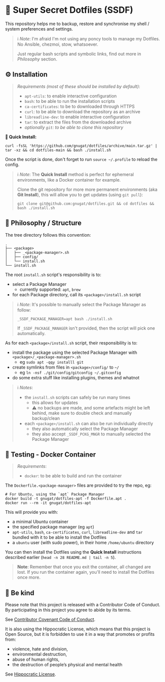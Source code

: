 # 🔵 Super Secret Dotfiles (SSDF)

This repository helps me to backup, restore and synchronise
my shell / system preferences and settings.

> ℹ️  _Note_: I'm afraid I'm not using any poncy tools to manage my Dotfiles.
> No Ansible, chezmoi, stow, whatsoever.
>
> Just regular bash scripts and symbolic links,
> find out more in _Philosophy_ section. 

## ⚙️  Installation

> _Requirements (most of these should be installed by default)_:
>
> * `apt-utils`: to enable interactive configuration
> * `bash`: to be able to run the installation scripts
> * `ca-certificates`: to be to downloaded through HTTPS
> * `curl`: to be able to download the repository as an archive
> * `libreadline-dev`: to enable interactive configuration
> * `tar`: to extract the files from the downloaded archive
> * _optionally `git`: to be able to clone this repository_

**🚀 Quick Install:**

```shell
curl -fsSL 'https://github.com/gnugat/dotfiles/archive/main.tar.gz' | tar -xz && cd dotfiles-main && bash ./install.sh
```

Once the script is done, don't forget to run `source ~/.profile` to reload the config.

> ℹ️  _Note_: The **Quick Install** method is perfect for ephemeral environments,
> like a Docker container for example.
> 
> Clone the git repository for more more permanent environments (aka **Git Install**),
> this will allow you to get updates (using `git pull`):
> 
> ```shell
> git clone git@github.com:gnugat/dotfiles.git && cd dotfiles && bash ./install.sh
> ```

## 🌳 Philosophy / Structure

The tree directory follows this convention:

```
.
├── <package>
│   ├── _<package-manager>.sh
│   ├── config/
│   └── install.sh
└── install.sh
```

The root `install.sh` script's responsibility is to:

* select a Package Manager
  * currently supported: `apt`, `brew`
* for each Package directory, call its `<package>/install.sh` script

> ℹ️  _Note_: It's possible to manually select the Package Manager as follow:
>
> ```shell
> _SSDF_PACKAGE_MANAGER=apt bash ./install.sh
> ```
>
> If `_SSDF_PACKAGE_MANAGER` isn't provided, then the script will pick one automatically.

As for each `<package>/install.sh` script, their responsibility is to:

* install the package using the selected Package Manager with `<package>/_<package-manager>.sh`
  * eg `sudo apt -qqy installl git`
* create symlinks from files in `<package>/config/` to `~/`
  * eg `ln -nsf ./git/config/gitconfig ~/.gitconfig`
* do some extra stuff like installing plugins, themes and whatnot

> ℹ️  _Notes_:
> * the `install.sh` scripts can safely be run many times
>   * this allows for updates
>   * ⚠️  no backups are made, and some artefacts might be left behind,
         make sure to double check and manually backup/clean
> * each `<package>/install.sh` can also be run individually directly
>   * they also automatically select the Package Manager
>   * they also accept `_SSDF_PCKG_MNGR` to manually selected the Package Manager

## 🐋 Testing - Docker Container

> _Requirements_:
>
> * `docker`: to be able to build and run the container

The `Dockerfile.<package-manager>` files are provided to try the repo, eg:

```shell
# For Ubuntu, using the `apt` Package Manager
docker build -t gnugat/dotfiles-apt -f Dockerfile.apt .
docker run --rm -it gnugat/dotfiles-apt
```

This will provide you with:

* a minimal Ubuntu container
* the specified package manager (eg `apt`)
* `apt-utils`, `bash`, `ca-certificates`, `curl`, `libreadline-dev` and `tar`
  bundled with it to be able to install the Dotfiles
* a `ubuntu` user (with sudo power), in their home `/home/ubuntu` directory

You can then install the Dotfiles using the **Quick Install** instructions
described earlier (`head -n 28 README.md | tail -n 5`).

> **Note**: Remember that once you exit the container, all changed are lost.
> If you run the container again, you'll need to install the Dotfiles once more.

## 🤝 Be kind 

Please note that this project is released with a Contributor Code of Conduct.
By participating in this project you agree to abide by its terms.

See [Contributor Covenant Code of Conduct](https://www.contributor-covenant.org/version/2/0/code_of_conduct/).

It is also using the Hippocratic License, which means that this project is Open
Source, but it is forbidden to use it in a way that promotes or profits from:

* violence, hate and division,
* environmental destruction,
* abuse of human rights,
* the destruction of people’s physical and mental health

See [Hippocratic License](https://firstdonoharm.dev/version/2/1/license.html).
